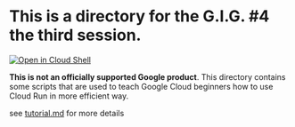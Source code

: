 # This is a directory for the G.I.G. #4 the third session.

[![Open in Cloud Shell](https://gstatic.com/cloudssh/images/open-btn.png)](https://ssh.cloud.google.com/cloudshell/open?cloudshell_git_repo=https://github.com/google-cloud-japan/gig-training-materials&cloudshell_working_dir=gig04-3&cloudshell_tutorial=tutorial.md)

**This is not an officially supported Google product**. This directory
contains some scripts that are used to teach Google Cloud beginners
how to use Cloud Run in more efficient way.

see [tutorial.md](tutorial.md) for more details

